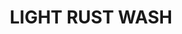 ---
layout: product
title: "LIGHT RUST WASH"
price: "500" 
desc: "Emajl Voš"
img_path: "/assets/img/A.MIG-1004.webp"
brand: "AMMO"
available: false
special_offer: false
new: false
soon: false
cat: "060000"
subcat: "060100"
subsubcat: "00"
sifra: "A.MIG-1004"
popular: false
spec: false
---